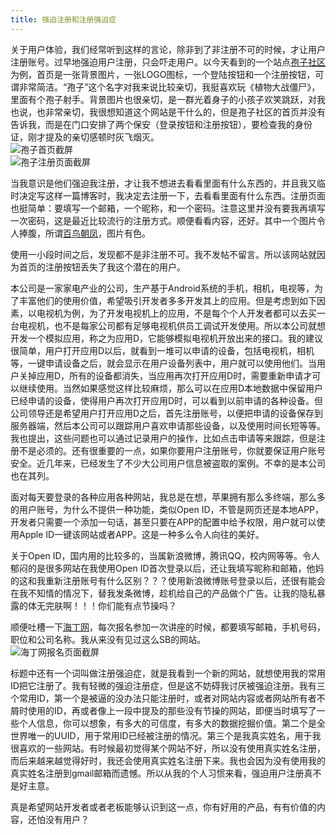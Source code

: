 ```yaml
---
title: 强迫注册和注册强迫症
---
```


关于用户体验，我们经常听到这样的言论，除非到了非注册不可的时候，才让用户注册账号。过早地强迫用户注册，只会吓走用户。以今天看到的一个站点[孢子社区](http://baoz.me/)为例，首页是一张背景图片，一张LOGO图标，一个登陆按钮和一个注册按钮，可谓非常简洁。“孢子”这个名字对我来说比较亲切，我挺喜欢玩《植物大战僵尸》，里面有个孢子射手。背景图片也很亲切，是一群光着身子的小孩子欢笑跳跃，对我也说，也非常亲切，我很想知道这个网站是干什么的，但是孢子社区的首页并没有告诉我，而是在门口安排了两个保安（登录按钮和注册按钮），要检查我的身份证，刚才提及的亲切感顿时灰飞烟灭。  
![孢子首页截屏](../../../../images/baoz.me-home.png)  
![孢子注册页面截屏](../../../../images/baoz.me-register.png)  

当我意识是他们强迫我注册，才让我不想进去看看里面有什么东西的，并且我又临时决定写这样一篇博客时，我决定去注册一下，去看看里面有什么东西。注册页面也挺简单：要填写一个邮箱，一个昵称，和一个密码。注意这里并没有要我再填写一次密码，这是最近比较流行的注册方式。顺便看看内容，还好。其中一个图片令人捧腹，所谓[百鸟朝凤](http://f.baoz.cn/f/9793b729aab2d6416d566b788db562a5)，图片有色。  

使用一小段时间之后，发现都不是非注册不可。我不发帖不留言。所以该网站就因为首页的注册按钮丢失了我这个潜在的用户。  

本公司是一家家电产业的公司，生产基于Android系统的手机，相机，电视等，为了丰富他们的使用价值，希望吸引开发者多多开发其上的应用。但是考虑到如下因素，以电视机为例，为了开发电视机上的应用，不是每个个人开发者都可以去买一台电视机，也不是每家公司都有足够电视机供员工调试开发使用。所以本公司就想开发一个模拟应用，称之为应用D，它能够模拟电视机开放出来的接口。我的建议很简单，用户打开应用D以后，就看到一堆可以申请的设备，包括电视机，相机等，一键申请设备之后，就会显示在用户设备列表中，用户就可以使用他们。当用户关掉应用D，所有的设备都消失，当应用再次打开应用D时，需要重新申请才可以继续使用。当然如果感觉这样比较麻烦，那么可以在应用D本地数据中保留用户已经申请的设备，使得用户再次打开应用D时，可以看到以前申请的各种设备。但公司领导还是希望用户打开应用D之后，首先注册账号，以便把申请的设备保存到服务器端，然后本公司可以跟踪用户喜欢申请那些设备，以及使用时间长短等等。我也提出，这些问题也可以通过记录用户的操作，比如点击申请等来跟踪，但是注册不是必须的。还有很重要的一点，如果你要用户注册账号，你就要保证用户账号安全。近几年来，已经发生了不少大公司用户信息被盗取的案例。不幸的是本公司也在其列。  

面对每天要登录的各种应用各种网站，我总是在想，苹果拥有那么多终端，那么多的用户账号，为什么不提供一种功能，类似Open ID，不管是网页还是本地APP，开发者只需要一个添加一句话，甚至只要在APP的配置中给予权限，用户就可以使用Apple ID一键该网站或者APP。这是一种多么令人向往的美好。  

关于Open ID，国内用的比较多的，当属新浪微博，腾讯QQ，校内网等等。令人郁闷的是很多网站在我使用Open ID首次登录以后，还让我填写昵称和邮箱，他妈的这和我重新注册账号有什么区别？？？使用新浪微博账号登录以后，还很有能会在我不知情的情况下，替我发条微博，趁机给自己的产品做个广告。让我的隐私暴露的体无完肤啊！！！你们能有点节操吗？  

顺便吐槽一下[海丁网](headin.cn)，每次报名参加一次讲座的时候，都要填写邮箱，手机号码，职位和公司名称。我从来没有见过这么SB的网站。  
![海丁网报名页面截屏](../../../../images/headin.cn.png)

标题中还有一个词叫做注册强迫症，就是我看到一个新的网站，就想使用我的常用ID把它注册了。我有轻微的强迫注册症，但是这不妨碍我讨厌被强迫注册。我有三个常用ID，第一个是被逼的没办法只能注册时，或者对网站内容或者网站所有者不屑时使用的ID，再或者像上一段中提及的那些没有节操的网站，即便当时填写了一些个人信息，你可以想象，有多大的可信度，有多大的数据挖掘价值。第二个是全世界唯一的UUID，用于常用ID已经被注册的情况。第三个是我真实姓名，用于我很喜欢的一些网站。有时候最初觉得某个网站不好，所以没有使用真实姓名注册，而后来越来越觉得好时，我还会使用真实姓名注册下来。我也会因为没有使用我的真实姓名注册到gmail邮箱而遗憾。所以从我的个人习惯来看，强迫用户注册真不是好主意。  

真是希望网站开发者或者老板能够认识到这一点，你有好用的产品，有有价值的内容，还怕没有用户？
